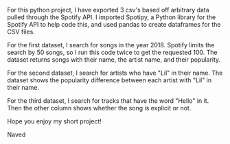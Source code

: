 For this python project, I have exported 3 csv's based off arbitrary data pulled through the Spotify API.
I imported Spotipy, a Python library for the Spotify API to help code this, and used pandas to create dataframes for the CSV files.

For the first dataset, I search for songs in the year 2018. Spotify limits the search by 50 songs, so I run this code twice to get the requested 100. The dataset returns songs with their name, the artist name, and their popularity. 

For the second dataset, I search for artists who have "Lil" in their name. The dataset shows the popularity difference between each artist with "Lil" in their name.

For the third dataset, I search for tracks that have the word "Hello" in it. Then the other column shows whether the song is explicit or not. 

Hope you enjoy my short project!

Naved